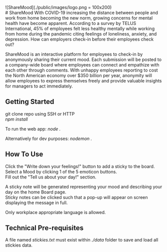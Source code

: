 <div align=”center”>![ShareMood](./public/images/logo.png = 100x200)</div>
# ShareMood
With COVID-19 increasing the distance between people and work from home becoming the new norm, growing concerns for mental health have become apparent. According to a survey by TELUS International, 45% of employees felt less healthy mentally while working from home during the pandemic citing feelings of loneliness, anxiety, and depression. How can employers check-in before their employees check out? 

ShareMood is an interactive platform for employees to check-in by anonymously sharing their current mood. Each submission will be posted to a company-wide board where employees can connect and empathize with each other through comments. With unhappy employees reporting to cost the North American economy over $350 billion per year, anonymity will allow employees to express themselves freely and provide valuable insights for managers to act immediately.

## Getting Started
git clone repo using SSH or HTTP\
*npm install*

To run the web app:
*node .*

Alternatively for dev purposes:
*nodemon .*

## How To Use
Click the "Write down your feelings!" button to add a sticky to the board.\
Select a Mood by clicking 1 of the 5 emoticon buttons.\
Fill out the "Tell us about your day!" section.

A sticky note will be generated representing your mood and describing your day on the home Board page.\
Sticky notes can be clicked such that a pop-up will appear on screen displaying the message in full.

Only workplace appropriate language is allowed.

## Technical Pre-requisites
A file named *stickies.txt* must exist within *./data* folder to save and load all stickies data.
